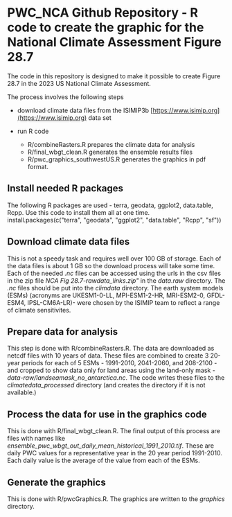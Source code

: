 # PWC_NCA Github Repository - R code to create the graphic for the National Climate Assessment Figure 28.7

The code in this repository is designed to make it possible to create Figure 28.7 in the 2023 US National Climate Assessment. 

The process involves the following steps

* download climate data files from the ISIMIP3b [https://www.isimip.org](https://www.isimip.org) data set

* run R code 
  * R/combineRasters.R prepares the climate data for analysis
  * R/final_wbgt_clean.R generates the ensemble results files
  * R/pwc_graphics_southwestUS.R generates the graphics in pdf format.

## Install needed R packages

The following R packages are used - terra, geodata, ggplot2, data.table, Rcpp. Use this code to install them all at one time.
install.packages(c("terra", "geodata", "ggplot2", "data.table", "Rcpp", "sf"))

## Download climate data files

This is not a speedy task and requires well over 100 GB of storage. Each of the data files is about 1 GB so the download process will take some time. Each of the needed _.nc_ files can be accessed using the urls in the csv files in the zip file _NCA Fig 28.7-rawdata_links.zip"_ in the _data.raw_ directory. The _.nc_ files should be put into the _climdata_ directory. The earth system models (ESMs) (acronyms are UKESM1-0-LL, MPI-ESM1-2-HR, MRI-ESM2-0, GFDL-ESM4, IPSL-CM6A-LR)- were chosen by the ISIMIP team to reflect a range of climate sensitivites.

## Prepare data for analysis

This step is done with R/combineRasters.R. The data are downloaded as netcdf files with 10 years of data. These files are combined to create 3 20-year periods for each of 5 ESMs - 1991-2010, 2041-2060, and 208-2100 - and cropped to show data only for land areas using the land-only mask - _data-raw/landseamask_no_antarctica.nc_. The code writes these files to the _climatedata_processed_ directory (and creates the directory if it is not available.)

## Process the data for use in the graphics code

This is done with R/final_wbgt_clean.R. The final output of this process are files with names like _ensemble_pwc_wbgt_out_daily_mean_historical_1991_2010.tif_. These are daily PWC values for a representative year in the 20 year period 1991-2010. Each daily value is the average of the value from each of the ESMs.

## Generate the graphics

This is done with R/pwcGraphics.R. The graphics are written to the _graphics_ directory.

